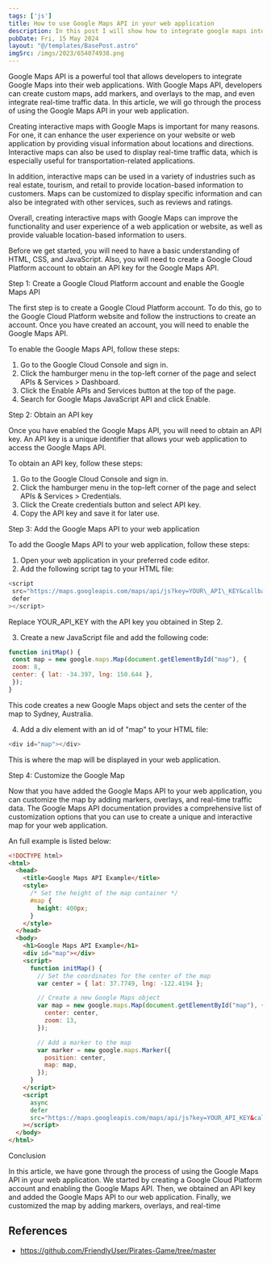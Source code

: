 ```yaml
---
tags: ['js']
title: How to use Google Maps API in your web application
description: In this post I will show how to integrate google maps into a web page.
pubDate: Fri, 15 May 2024
layout: "@/templates/BasePost.astro"
imgSrc: /imgs/2023/654074938.png
---
```



Google Maps API is a powerful tool that allows developers to integrate Google Maps into their web applications. With Google Maps API, developers can create custom maps, add markers, and overlays to the map, and even integrate real-time traffic data. In this article, we will go through the process of using the Google Maps API in your web application.


Creating interactive maps with Google Maps is important for many reasons. For one, it can enhance the user experience on your website or web application by providing visual information about locations and directions. Interactive maps can also be used to display real-time traffic data, which is especially useful for transportation-related applications.

In addition, interactive maps can be used in a variety of industries such as real estate, tourism, and retail to provide location-based information to customers. Maps can be customized to display specific information and can also be integrated with other services, such as reviews and ratings.

Overall, creating interactive maps with Google Maps can improve the functionality and user experience of a web application or website, as well as provide valuable location-based information to users.


Before we get started, you will need to have a basic understanding of HTML, CSS, and JavaScript. Also, you will need to create a Google Cloud Platform account to obtain an API key for the Google Maps API.

Step 1: Create a Google Cloud Platform account and enable the Google Maps API

The first step is to create a Google Cloud Platform account. To do this, go to the Google Cloud Platform website and follow the instructions to create an account. Once you have created an account, you will need to enable the Google Maps API.

To enable the Google Maps API, follow these steps:

1. Go to the Google Cloud Console and sign in.
2. Click the hamburger menu in the top-left corner of the page and select APIs & Services > Dashboard.
3. Click the Enable APIs and Services button at the top of the page.
4. Search for Google Maps JavaScript API and click Enable.

Step 2: Obtain an API key

Once you have enabled the Google Maps API, you will need to obtain an API key. An API key is a unique identifier that allows your web application to access the Google Maps API.

To obtain an API key, follow these steps:

1. Go to the Google Cloud Console and sign in.
2. Click the hamburger menu in the top-left corner of the page and select APIs & Services > Credentials.
3. Click the Create credentials button and select API key.
4. Copy the API key and save it for later use.

Step 3: Add the Google Maps API to your web application

To add the Google Maps API to your web application, follow these steps:

1. Open your web application in your preferred code editor.
2. Add the following script tag to your HTML file:


```js
<script
 src="https://maps.googleapis.com/maps/api/js?key=YOUR\_API\_KEY&callback=initMap&libraries=&v=weekly"
 defer
></script>
```
Replace YOUR\_API\_KEY with the API key you obtained in Step 2.

3. Create a new JavaScript file and add the following code:


```js
function initMap() {
 const map = new google.maps.Map(document.getElementById("map"), {
 zoom: 8,
 center: { lat: -34.397, lng: 150.644 },
 });
}
```
This code creates a new Google Maps object and sets the center of the map to Sydney, Australia.

4. Add a div element with an id of "map" to your HTML file:


```js
<div id="map"></div>
```
This is where the map will be displayed in your web application.

Step 4: Customize the Google Map

Now that you have added the Google Maps API to your web application, you can customize the map by adding markers, overlays, and real-time traffic data. The Google Maps API documentation provides a comprehensive list of customization options that you can use to create a unique and interactive map for your web application.

An full example is listed below:

```html
<!DOCTYPE html>
<html>
  <head>
    <title>Google Maps API Example</title>
    <style>
      /* Set the height of the map container */
      #map {
        height: 400px;
      }
    </style>
  </head>
  <body>
    <h1>Google Maps API Example</h1>
    <div id="map"></div>
    <script>
      function initMap() {
        // Set the coordinates for the center of the map
        var center = { lat: 37.7749, lng: -122.4194 };

        // Create a new Google Maps object
        var map = new google.maps.Map(document.getElementById("map"), {
          center: center,
          zoom: 13,
        });

        // Add a marker to the map
        var marker = new google.maps.Marker({
          position: center,
          map: map,
        });
      }
    </script>
    <script
      async
      defer
      src="https://maps.googleapis.com/maps/api/js?key=YOUR_API_KEY&callback=initMap"
    ></script>
  </body>
</html>
```

Conclusion

In this article, we have gone through the process of using the Google Maps API in your web application. We started by creating a Google Cloud Platform account and enabling the Google Maps API. Then, we obtained an API key and added the Google Maps API to our web application. Finally, we customized the map by adding markers, overlays, and real-time



## References
- https://github.com/FriendlyUser/Pirates-Game/tree/master
